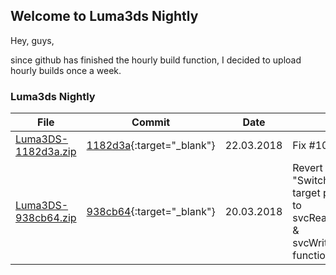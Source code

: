 ## Welcome to Luma3ds Nightly

Hey, guys,

since github has finished the hourly build function, I decided to upload hourly builds once a week.

### Luma3ds Nightly

File | Commit | Date | Message
------------ | ------------- | ------------- | -------------
[Luma3DS-1182d3a.zip](builds/Luma3DS-1182d3a.zip) | [1182d3a](https://github.com/AuroraWright/Luma3DS/commit/1182d3a62772b970bbce6de33a0658df4e11fca1){:target="_blank"} | 22.03.2018 | Fix #1050
[Luma3DS-938cb64.zip](builds/Luma3DS-938cb64.zip) | [938cb64](https://github.com/AuroraWright/Luma3DS/commit/938cb6492f0201a102a873772a1d1db2e270107b){:target="_blank"} | 20.03.2018 | Revert "Revert "Switched from mapping target process memory to svcReadProcessMemory & svcWriteProcessMemory functions.""
